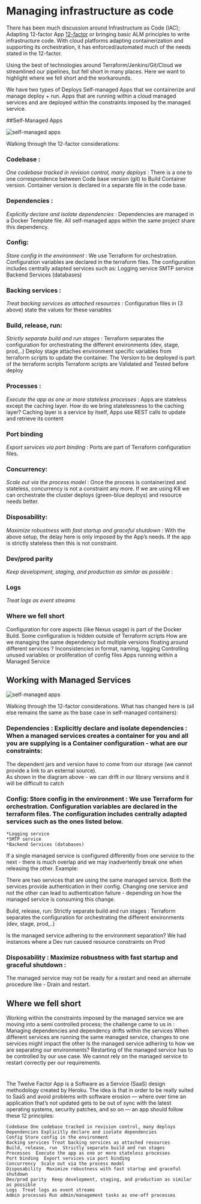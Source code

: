 
# Managing infrastructure as code
There has been much discussion around Infrastructure as Code (IAC); Adapting 12-factor App [12-factor](https://12factor.net/) or bringing basic ALM principles to write infrastructure code.  With cloud platforms adapting containerization and supporting its orchestration, it has enforced/automated much of the needs stated in the 12-factor.

Using the best of technologies around Terraform/Jenkins/Git/Cloud we streamlined our pipelines, but fell short in many places.  Here we want to highlight where we fell short and the workarounds.

We have two types of Deploys
Self-managed Apps that we containerize and manage deploy + run.
Apps that are running within a cloud managed services and are deployed within the constraints imposed by the managed service.

##Self-Managed Apps

![self-managed apps](images/container-deploy.png)

Walking through the 12-factor considerations:
### Codebase : 
*One codebase tracked in revision control, many deploys*  : There is a one to one correspondence between Code base version (git) to Build Container version.  Container version is declared in a separate file in the code base.


### Dependencies : 
*Explicitly declare and isolate dependencies*  : Dependencies are managed in a Docker Template file.  All self-managed apps within the same project share this dependency.


### Config:  
*Store config in the environment* :  We use Terraform for orchestration.  Configuration variables are declared in the terraform files.   The configuration includes centrally adapted services such as:
Logging service
SMTP service
Backend Services (databases)

### Backing services : 
*Treat backing services as attached resources* : Configuration files in (3 above) state the values for these variables


### Build, release, run:  
*Strictly separate build and run stages* :  Terraform separates the configuration for orchestrating the different environments (dev, stage, prod,..)
Deploy stage attaches environment specific variables from terraform scripts to update the container.
The Version to be deployed is part of the terraform scripts
Terraform scripts are Validated and Tested before deploy


### Processes : 
*Execute the app as one or more stateless processes* :  Apps are stateless except the caching layer.  How do we bring statelessness to the caching layer?
Caching layer is a service by itself, Apps use REST calls to update and retrieve its content


### Port binding  
*Export services via port binding* :  Ports are part of Terraform configuration files.

### Concurrency: 
*Scale out via the process model* :  Once the process is containerized and stateless, concurrency is not a constraint any more.  If we are using K8 we can orchestrate the cluster deploys (green-blue deploys) and resource needs better.

### Disposability: 
*Maximize robustness with fast startup and graceful shutdown* :  With the above setup, the delay here is only imposed by the App’s needs.  If the app is strictly stateless then this is not constraint.


### Dev/prod parity
*Keep development, staging, and production as similar as possible* :

### Logs 
*Treat logs as event streams*

### Where we fell short

Configuration for core aspects (like Nexus usage) is part of the Docker Build.  Some configuration is hidden outside of Terraform scripts
How are we managing the same dependency but multiple versions floating around different services ?
Inconsistencies in format, naming, logging
Controlling unused variables or proliferation of config files
Apps running within a Managed Service


## Working with Managed Services

![self-managed apps](images/managed-service-deploy.png)

Walking through the 12-factor considerations.  What has changed here is (all else remains the same as the base case in self-managed containers):

### Dependencies : Explicitly declare and isolate dependencies  : When a managed services creates a container for you and all you are supplying is a Container configuration -  what are our constraints:
The dependent jars and version have to come from our storage (we cannot provide a link to an external source).  
As shown in the diagram above - we can drift in our library versions and it will be difficult to catch 

### Config:  Store config in the environment :  We use Terraform for orchestration.  Configuration variables are declared in the terraform files.   The configuration includes centrally adapted services such as the ones listed below.  
    *Logging service
    *SMTP service
    *Backend Services (databases)

If a single managed service is configured differently from one service to the next - there is much overlap and we may inadvertently break one when releasing the other.  Example:

There are two services that are using the same managed service.  Both the services provide authentication in their config.  Changing one service and not the other can lead to authentication failure - depending on how the managed service is consuming this change.


Build, release, run:  Strictly separate build and run stages :  Terraform separates the configuration for orchestrating the different environments (dev, stage, prod,..)


Is the managed service adhering to the environment separation?  We had instances where a Dev run caused resource constraints on Prod




### Disposability : Maximize robustness with fast startup and graceful shutdown : 
The managed service may not be ready for a restart and need an alternate procedure like - Drain and restart.  


## Where we fell short
Working within the constraints imposed by the managed service we are moving into a semi controlled process; the challenge came to us in :
Managing dependencies and dependency drifts within the services
When different services are running the same managed service, changes to one services might impact the other
Is the managed service adhering to how we are separating our environments?
Restarting of the managed service has to be controlled by our use case.  We cannot rely on the managed service to restart correctly per our requirements.


 

 

 




#

The Twelve Factor App is a Software as a Service (SaaS) design methodology created by Heroku. The idea is that in order to be really suited to SaaS and avoid problems with software erosion — where over time an application that’s not updated gets to be out of sync with the latest operating systems, security patches, and so on — an app should follow these 12 principles:

    Codebase One codebase tracked in revision control, many deploys
    Dependencies Explicitly declare and isolate dependencies
    Config Store config in the environment
    Backing services Treat backing services as attached resources
    Build, release, run  Strictly separate build and run stages
    Processes  Execute the app as one or more stateless processes
    Port binding  Export services via port binding
    Concurrency  Scale out via the process model
    Disposability  Maximize robustness with fast startup and graceful shutdown
    Dev/prod parity  Keep development, staging, and production as similar as possible
    Logs  Treat logs as event streams
    Admin processes Run admin/management tasks as one-off processes







 

 

